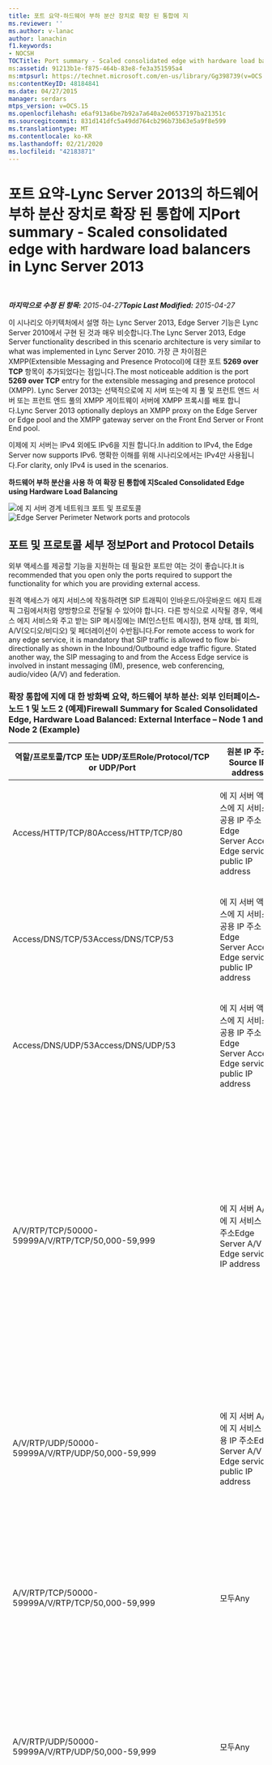 ```yaml
---
title: 포트 요약-하드웨어 부하 분산 장치로 확장 된 통합에 지
ms.reviewer: ''
ms.author: v-lanac
author: lanachin
f1.keywords:
- NOCSH
TOCTitle: Port summary - Scaled consolidated edge with hardware load balancers
ms:assetid: 91213b1e-f875-464b-83e8-fe3a351595a4
ms:mtpsurl: https://technet.microsoft.com/en-us/library/Gg398739(v=OCS.15)
ms:contentKeyID: 48184841
ms.date: 04/27/2015
manager: serdars
mtps_version: v=OCS.15
ms.openlocfilehash: e6af913a6be7b92a7a640a2e06537197ba21351c
ms.sourcegitcommit: 831d141dfc5a49dd764cb296b73b63e5a9f8e599
ms.translationtype: MT
ms.contentlocale: ko-KR
ms.lasthandoff: 02/21/2020
ms.locfileid: "42183871"
---
```

<div data-xmlns="http://www.w3.org/1999/xhtml">

<div class="topic" data-xmlns="http://www.w3.org/1999/xhtml" data-msxsl="urn:schemas-microsoft-com:xslt" data-cs="https://msdn.microsoft.com/">

<div data-asp="https://msdn2.microsoft.com/asp">

# <a name="port-summary---scaled-consolidated-edge-with-hardware-load-balancers-in-lync-server-2013"></a><span data-ttu-id="588de-102">포트 요약-Lync Server 2013의 하드웨어 부하 분산 장치로 확장 된 통합에 지</span><span class="sxs-lookup"><span data-stu-id="588de-102">Port summary - Scaled consolidated edge with hardware load balancers in Lync Server 2013</span></span>

</div>

<div id="mainSection">

<div id="mainBody">

<span> </span>

<span data-ttu-id="588de-103">_**마지막으로 수정 된 항목:** 2015-04-27_</span><span class="sxs-lookup"><span data-stu-id="588de-103">_**Topic Last Modified:** 2015-04-27_</span></span>

<span data-ttu-id="588de-104">이 시나리오 아키텍처에서 설명 하는 Lync Server 2013, Edge Server 기능은 Lync Server 2010에서 구현 된 것과 매우 비슷합니다.</span><span class="sxs-lookup"><span data-stu-id="588de-104">The Lync Server 2013, Edge Server functionality described in this scenario architecture is very similar to what was implemented in Lync Server 2010.</span></span> <span data-ttu-id="588de-105">가장 큰 차이점은 XMPP(Extensible Messaging and Presence Protocol)에 대한 포트 **5269 over TCP** 항목이 추가되었다는 점입니다.</span><span class="sxs-lookup"><span data-stu-id="588de-105">The most noticeable addition is the port **5269 over TCP** entry for the extensible messaging and presence protocol (XMPP).</span></span> <span data-ttu-id="588de-106">Lync Server 2013는 선택적으로에 지 서버 또는에 지 풀 및 프런트 엔드 서버 또는 프런트 엔드 풀의 XMPP 게이트웨이 서버에 XMPP 프록시를 배포 합니다.</span><span class="sxs-lookup"><span data-stu-id="588de-106">Lync Server 2013 optionally deploys an XMPP proxy on the Edge Server or Edge pool and the XMPP gateway server on the Front End Server or Front End pool.</span></span>

<span data-ttu-id="588de-107">이제에 지 서버는 IPv4 외에도 IPv6을 지원 합니다.</span><span class="sxs-lookup"><span data-stu-id="588de-107">In addition to IPv4, the Edge Server now supports IPv6.</span></span> <span data-ttu-id="588de-108">명확한 이해를 위해 시나리오에서는 IPv4만 사용됩니다.</span><span class="sxs-lookup"><span data-stu-id="588de-108">For clarity, only IPv4 is used in the scenarios.</span></span>

<span data-ttu-id="588de-109">**하드웨어 부하 분산을 사용 하 여 확장 된 통합에 지**</span><span class="sxs-lookup"><span data-stu-id="588de-109">**Scaled Consolidated Edge using Hardware Load Balancing**</span></span>

<span data-ttu-id="588de-110">![에 지 서버 경계 네트워크 포트 및 프로토콜](images/Gg398739.063f7dd1-16db-4cc7-8708-bca9bc41184d(OCS.15).jpg "에 지 서버 경계 네트워크 포트 및 프로토콜")</span><span class="sxs-lookup"><span data-stu-id="588de-110">![Edge Server Perimeter Network ports and protocols](images/Gg398739.063f7dd1-16db-4cc7-8708-bca9bc41184d(OCS.15).jpg "Edge Server Perimeter Network ports and protocols")</span></span>

<div>

## <a name="port-and-protocol-details"></a><span data-ttu-id="588de-111">포트 및 프로토콜 세부 정보</span><span class="sxs-lookup"><span data-stu-id="588de-111">Port and Protocol Details</span></span>

<span data-ttu-id="588de-112">외부 액세스를 제공할 기능을 지원하는 데 필요한 포트만 여는 것이 좋습니다.</span><span class="sxs-lookup"><span data-stu-id="588de-112">It is recommended that you open only the ports required to support the functionality for which you are providing external access.</span></span>

<span data-ttu-id="588de-p103">원격 액세스가 에지 서비스에 작동하려면 SIP 트래픽이 인바운드/아웃바운드 에지 트래픽 그림에서처럼 양방향으로 전달될 수 있어야 합니다. 다른 방식으로 시작될 경우, 액세스 에지 서비스와 주고 받는 SIP 메시징에는 IM(인스턴트 메시징), 현재 상태, 웹 회의, A/V(오디오/비디오) 및 페더레이션이 수반됩니다.</span><span class="sxs-lookup"><span data-stu-id="588de-p103">For remote access to work for any edge service, it is mandatory that SIP traffic is allowed to flow bi-directionally as shown in the Inbound/Outbound edge traffic figure. Stated another way, the SIP messaging to and from the Access Edge service is involved in instant messaging (IM), presence, web conferencing, audio/video (A/V) and federation.</span></span>

### <a name="firewall-summary-for-scaled-consolidated-edge-hardware-load-balanced-external-interface--node-1-and-node-2-example"></a><span data-ttu-id="588de-115">확장 통합에 지에 대 한 방화벽 요약, 하드웨어 부하 분산: 외부 인터페이스-노드 1 및 노드 2 (예제)</span><span class="sxs-lookup"><span data-stu-id="588de-115">Firewall Summary for Scaled Consolidated Edge, Hardware Load Balanced: External Interface – Node 1 and Node 2 (Example)</span></span>

<table>
<colgroup>
<col style="width: 25%" />
<col style="width: 25%" />
<col style="width: 25%" />
<col style="width: 25%" />
</colgroup>
<thead>
<tr class="header">
<th><span data-ttu-id="588de-116">역할/프로토콜/TCP 또는 UDP/포트</span><span class="sxs-lookup"><span data-stu-id="588de-116">Role/Protocol/TCP or UDP/Port</span></span></th>
<th><span data-ttu-id="588de-117">원본 IP 주소</span><span class="sxs-lookup"><span data-stu-id="588de-117">Source IP address</span></span></th>
<th><span data-ttu-id="588de-118">대상 IP 주소</span><span class="sxs-lookup"><span data-stu-id="588de-118">Destination IP address</span></span></th>
<th><span data-ttu-id="588de-119">Notes</span><span class="sxs-lookup"><span data-stu-id="588de-119">Notes</span></span></th>
</tr>
</thead>
<tbody>
<tr class="odd">
<td><p><span data-ttu-id="588de-120">Access/HTTP/TCP/80</span><span class="sxs-lookup"><span data-stu-id="588de-120">Access/HTTP/TCP/80</span></span></p></td>
<td><p><span data-ttu-id="588de-121">에 지 서버 액세스에 지 서비스 공용 IP 주소</span><span class="sxs-lookup"><span data-stu-id="588de-121">Edge Server Access Edge service public IP address</span></span></p></td>
<td><p><span data-ttu-id="588de-122">모두</span><span class="sxs-lookup"><span data-stu-id="588de-122">Any</span></span></p></td>
<td><p><span data-ttu-id="588de-123">인증서 해지/CRL 검사 및 검색</span><span class="sxs-lookup"><span data-stu-id="588de-123">Certificate revocation/CRL check and retrieval</span></span></p></td>
</tr>
<tr class="even">
<td><p><span data-ttu-id="588de-124">Access/DNS/TCP/53</span><span class="sxs-lookup"><span data-stu-id="588de-124">Access/DNS/TCP/53</span></span></p></td>
<td><p><span data-ttu-id="588de-125">에 지 서버 액세스에 지 서비스 공용 IP 주소</span><span class="sxs-lookup"><span data-stu-id="588de-125">Edge Server Access Edge service public IP address</span></span></p></td>
<td><p><span data-ttu-id="588de-126">모두</span><span class="sxs-lookup"><span data-stu-id="588de-126">Any</span></span></p></td>
<td><p><span data-ttu-id="588de-127">TCP를 통한 DNS 쿼리</span><span class="sxs-lookup"><span data-stu-id="588de-127">DNS query over TCP</span></span></p></td>
</tr>
<tr class="odd">
<td><p><span data-ttu-id="588de-128">Access/DNS/UDP/53</span><span class="sxs-lookup"><span data-stu-id="588de-128">Access/DNS/UDP/53</span></span></p></td>
<td><p><span data-ttu-id="588de-129">에 지 서버 액세스에 지 서비스 공용 IP 주소</span><span class="sxs-lookup"><span data-stu-id="588de-129">Edge Server Access Edge service public IP address</span></span></p></td>
<td><p><span data-ttu-id="588de-130">모두</span><span class="sxs-lookup"><span data-stu-id="588de-130">Any</span></span></p></td>
<td><p><span data-ttu-id="588de-131">UDP를 통한 DNS 쿼리</span><span class="sxs-lookup"><span data-stu-id="588de-131">DNS query over UDP</span></span></p></td>
</tr>
<tr class="even">
<td><p><span data-ttu-id="588de-132">A/V/RTP/TCP/50000-59999</span><span class="sxs-lookup"><span data-stu-id="588de-132">A/V/RTP/TCP/50,000-59,999</span></span></p></td>
<td><p><span data-ttu-id="588de-133">에 지 서버 A/V에 지 서비스 IP 주소</span><span class="sxs-lookup"><span data-stu-id="588de-133">Edge Server A/V Edge service IP address</span></span></p></td>
<td><p><span data-ttu-id="588de-134">모두</span><span class="sxs-lookup"><span data-stu-id="588de-134">Any</span></span></p></td>
<td><p><span data-ttu-id="588de-135">Office Communications Server 2007, Office Communications Server 2007 R2, Lync Server 2010 및 Lync Server 2013를 실행 하는 파트너와의 페더레이션에 필요 합니다.</span><span class="sxs-lookup"><span data-stu-id="588de-135">Required for federating with partners running Office Communications Server 2007, Office Communications Server 2007 R2, Lync Server 2010 and Lync Server 2013.</span></span></p></td>
</tr>
<tr class="odd">
<td><p><span data-ttu-id="588de-136">A/V/RTP/UDP/50000-59999</span><span class="sxs-lookup"><span data-stu-id="588de-136">A/V/RTP/UDP/50,000-59,999</span></span></p></td>
<td><p><span data-ttu-id="588de-137">에 지 서버 A/V에 지 서비스 공용 IP 주소</span><span class="sxs-lookup"><span data-stu-id="588de-137">Edge Server A/V Edge service public IP address</span></span></p></td>
<td><p><span data-ttu-id="588de-138">모두</span><span class="sxs-lookup"><span data-stu-id="588de-138">Any</span></span></p></td>
<td><p><span data-ttu-id="588de-139">Office Communications Server 2007를 실행 하는 파트너와의 페더레이션에만 필요 합니다.</span><span class="sxs-lookup"><span data-stu-id="588de-139">Required only for federation with partners running Office Communications Server 2007.</span></span></p></td>
</tr>
<tr class="even">
<td><p><span data-ttu-id="588de-140">A/V/RTP/TCP/50000-59999</span><span class="sxs-lookup"><span data-stu-id="588de-140">A/V/RTP/TCP/50,000-59,999</span></span></p></td>
<td><p><span data-ttu-id="588de-141">모두</span><span class="sxs-lookup"><span data-stu-id="588de-141">Any</span></span></p></td>
<td><p><span data-ttu-id="588de-142">에 지 서버 A/V에 지 서비스 공용 IP 주소</span><span class="sxs-lookup"><span data-stu-id="588de-142">Edge Server A/V Edge service public IP address</span></span></p></td>
<td><p><span data-ttu-id="588de-143">Office Communications Server 2007를 실행 하는 파트너와의 페더레이션에만 필요</span><span class="sxs-lookup"><span data-stu-id="588de-143">Required only for federation with partners running Office Communications Server 2007</span></span></p></td>
</tr>
<tr class="odd">
<td><p><span data-ttu-id="588de-144">A/V/RTP/UDP/50000-59999</span><span class="sxs-lookup"><span data-stu-id="588de-144">A/V/RTP/UDP/50,000-59,999</span></span></p></td>
<td><p><span data-ttu-id="588de-145">모두</span><span class="sxs-lookup"><span data-stu-id="588de-145">Any</span></span></p></td>
<td><p><span data-ttu-id="588de-146">에 지 서버 A/V에 지 서비스 공용 IP 주소</span><span class="sxs-lookup"><span data-stu-id="588de-146">Edge Server A/V Edge service public IP address</span></span></p></td>
<td><p><span data-ttu-id="588de-147">Office Communications Server 2007를 실행 하는 파트너와의 페더레이션에만 필요</span><span class="sxs-lookup"><span data-stu-id="588de-147">Required only for federation with partners running Office Communications Server 2007</span></span></p></td>
</tr>
<tr class="even">
<td><p><span data-ttu-id="588de-148">A/V/STUN, MSTURN/UDP/3478</span><span class="sxs-lookup"><span data-stu-id="588de-148">A/V/STUN,MSTURN/UDP/3478</span></span></p></td>
<td><p><span data-ttu-id="588de-149">에 지 서버 A/V에 지 서비스 공용 IP 주소</span><span class="sxs-lookup"><span data-stu-id="588de-149">Edge Server A/V Edge service public IP address</span></span></p></td>
<td><p><span data-ttu-id="588de-150">모두</span><span class="sxs-lookup"><span data-stu-id="588de-150">Any</span></span></p></td>
<td><p><span data-ttu-id="588de-151">3478 아웃 바운드는 Lync Server가 통신 중인에 지 서버 및에 지 서버-에 지 서버에서의 미디어 트래픽에 대 한 버전을 확인 하는 데 사용 됩니다.</span><span class="sxs-lookup"><span data-stu-id="588de-151">3478 outbound is used to determine the version of Edge Server that Lync Server is communicating with and also for media traffic from Edge Server-to-Edge Server.</span></span> <span data-ttu-id="588de-152">Lync Server 2010, Windows Live Messenger 및 Office Communications Server 2007 R2와의 페더레이션, 그리고 여러 개의에 지 풀이 회사 내에 배포 된 경우에 필요 합니다.</span><span class="sxs-lookup"><span data-stu-id="588de-152">Required for federation with Lync Server 2010, Windows Live Messenger, and Office Communications Server 2007 R2, and also if multiple Edge pools are deployed within a company.</span></span></p></td>
</tr>
<tr class="odd">
<td><p><span data-ttu-id="588de-153">A/V/STUN, MSTURN/UDP/3478</span><span class="sxs-lookup"><span data-stu-id="588de-153">A/V/STUN,MSTURN/UDP/3478</span></span></p></td>
<td><p><span data-ttu-id="588de-154">모두</span><span class="sxs-lookup"><span data-stu-id="588de-154">Any</span></span></p></td>
<td><p><span data-ttu-id="588de-155">에 지 서버 A/V에 지 서비스 공용 IP 주소</span><span class="sxs-lookup"><span data-stu-id="588de-155">Edge Server A/V Edge service public IP address</span></span></p></td>
<td><p><span data-ttu-id="588de-156">UDP/3478을 통한 STUN/TURN 후보 협상</span><span class="sxs-lookup"><span data-stu-id="588de-156">STUN/TURN negotiation of candidates over UDP/3478</span></span></p></td>
</tr>
<tr class="even">
<td><p><span data-ttu-id="588de-157">A/V/STUN, MSTURN/TCP/443</span><span class="sxs-lookup"><span data-stu-id="588de-157">A/V/STUN,MSTURN/TCP/443</span></span></p></td>
<td><p><span data-ttu-id="588de-158">모두</span><span class="sxs-lookup"><span data-stu-id="588de-158">Any</span></span></p></td>
<td><p><span data-ttu-id="588de-159">에 지 서버 A/V에 지 서비스 공용 IP 주소</span><span class="sxs-lookup"><span data-stu-id="588de-159">Edge Server A/V Edge service public IP address</span></span></p></td>
<td><p><span data-ttu-id="588de-160">TCP/443을 통한 STUN/TURN 후보 협상</span><span class="sxs-lookup"><span data-stu-id="588de-160">STUN/TURN negotiation of candidates over TCP/443</span></span></p></td>
</tr>
<tr class="odd">
<td><p><span data-ttu-id="588de-161">A/V/STUN, MSTURN/TCP/443</span><span class="sxs-lookup"><span data-stu-id="588de-161">A/V/STUN,MSTURN/TCP/443</span></span></p></td>
<td><p><span data-ttu-id="588de-162">에 지 서버 A/V에 지 서비스 공용 IP 주소</span><span class="sxs-lookup"><span data-stu-id="588de-162">Edge Server A/V Edge service public IP address</span></span></p></td>
<td><p><span data-ttu-id="588de-163">모두</span><span class="sxs-lookup"><span data-stu-id="588de-163">Any</span></span></p></td>
<td><p><span data-ttu-id="588de-164">TCP/443을 통한 STUN/TURN 후보 협상</span><span class="sxs-lookup"><span data-stu-id="588de-164">STUN/TURN negotiation of candidates over TCP/443</span></span></p></td>
</tr>
</tbody>
</table>


### <a name="firewall-summary-for-scaled-consolidated-edge-hardware-load-balanced-internal-interface-node-1-and-node-2"></a><span data-ttu-id="588de-165">확장 통합에 지에 대 한 방화벽 요약, 하드웨어 부하 분산: 내부 인터페이스 노드 1 및 노드 2</span><span class="sxs-lookup"><span data-stu-id="588de-165">Firewall Summary for Scaled Consolidated Edge, Hardware Load Balanced: Internal Interface Node 1 and Node 2</span></span>

<table>
<colgroup>
<col style="width: 25%" />
<col style="width: 25%" />
<col style="width: 25%" />
<col style="width: 25%" />
</colgroup>
<thead>
<tr class="header">
<th><span data-ttu-id="588de-166">역할/프로토콜/TCP 또는 UDP/포트</span><span class="sxs-lookup"><span data-stu-id="588de-166">Role/Protocol/TCP or UDP/Port</span></span></th>
<th><span data-ttu-id="588de-167">원본 IP 주소</span><span class="sxs-lookup"><span data-stu-id="588de-167">Source IP address</span></span></th>
<th><span data-ttu-id="588de-168">대상 IP 주소</span><span class="sxs-lookup"><span data-stu-id="588de-168">Destination IP address</span></span></th>
<th><span data-ttu-id="588de-169">Notes</span><span class="sxs-lookup"><span data-stu-id="588de-169">Notes</span></span></th>
</tr>
</thead>
<tbody>
<tr class="odd">
<td><p><span data-ttu-id="588de-170">XMPP/MTLS/TCP/23456</span><span class="sxs-lookup"><span data-stu-id="588de-170">XMPP/MTLS/TCP/23456</span></span></p></td>
<td><p><span data-ttu-id="588de-171">Any (프런트 엔드 서버 주소 또는 XMPP 게이트웨이 서비스를 실행 하는 프런트 엔드 풀 가상 IP 주소로 정의할 수 있음)</span><span class="sxs-lookup"><span data-stu-id="588de-171">Any (can be defined as Front End Server address, or Front End pool virtual IP address running the XMPP Gateway service)</span></span></p></td>
<td><p><span data-ttu-id="588de-172">에 지 서버 내부 인터페이스</span><span class="sxs-lookup"><span data-stu-id="588de-172">Edge Server internal interface</span></span></p></td>
<td><p><span data-ttu-id="588de-173">프런트 엔드 서버 또는 프런트 엔드 풀에서 실행 되는 XMPP 게이트웨이 서비스의 아웃 바운드 XMPP 트래픽</span><span class="sxs-lookup"><span data-stu-id="588de-173">Outbound XMPP traffic from XMPP Gateway service running on Front End Server or Front End pool</span></span></p></td>
</tr>
<tr class="even">
<td><p><span data-ttu-id="588de-174">HTTPS/TCP/4443</span><span class="sxs-lookup"><span data-stu-id="588de-174">HTTPS/TCP/4443</span></span></p></td>
<td><p><span data-ttu-id="588de-175">Any (중앙 관리 저장소를 포함 하는 프런트 엔드 서버 서버 IP 또는 풀로 정의 가능)</span><span class="sxs-lookup"><span data-stu-id="588de-175">Any (can be defined as the Front End Server server IP or pool that holds the Central Management store)</span></span></p></td>
<td><p><span data-ttu-id="588de-176">에지 서버 내부 인터페이스</span><span class="sxs-lookup"><span data-stu-id="588de-176">Edge Server Internal interface</span></span></p></td>
<td><p><span data-ttu-id="588de-177">중앙 관리 저장소에서 에지 서버로 변경 내용 복제</span><span class="sxs-lookup"><span data-stu-id="588de-177">Replication of changes from the Central Management store to the Edge Server</span></span></p></td>
</tr>
<tr class="odd">
<td><p><span data-ttu-id="588de-178">PSOM/MTLS/TCP/8057</span><span class="sxs-lookup"><span data-stu-id="588de-178">PSOM/MTLS/TCP/8057</span></span></p></td>
<td><p><span data-ttu-id="588de-179">모두 (디렉터 IP, 프런트 엔드 서버 IP 또는 풀 가상 IP로 정의할 수 있음)</span><span class="sxs-lookup"><span data-stu-id="588de-179">Any (can be defined as Director IP, Front End Server IP or Pool virtual IP)</span></span></p></td>
<td><p><span data-ttu-id="588de-180">에지 서버 내부 인터페이스</span><span class="sxs-lookup"><span data-stu-id="588de-180">Edge Server Internal interface</span></span></p></td>
<td><p><span data-ttu-id="588de-181">내부 배포에서 내부 에지 서버 인터페이스로의 웹 회의 트래픽</span><span class="sxs-lookup"><span data-stu-id="588de-181">Web conferencing traffic from Internal deployment to Internal Edge Server interface</span></span></p></td>
</tr>
<tr class="even">
<td><p><span data-ttu-id="588de-182">STUN/MSTURN/UDP/3478</span><span class="sxs-lookup"><span data-stu-id="588de-182">STUN/MSTURN/UDP/3478</span></span></p></td>
<td><p><span data-ttu-id="588de-183">모두 (디렉터 IP, 프런트 엔드 서버 IP 또는 풀 가상 IP로 정의할 수 있음)</span><span class="sxs-lookup"><span data-stu-id="588de-183">Any (can be defined as Director IP, Front End Server IP or Pool virtual IP)</span></span></p></td>
<td><p><span data-ttu-id="588de-184">에지 서버 내부 인터페이스</span><span class="sxs-lookup"><span data-stu-id="588de-184">Edge Server Internal interface</span></span></p></td>
<td><p><span data-ttu-id="588de-185">내부 및 외부 사용자 간의 A/V 미디어 전송에 대 한 기본 설정 경로, Sba (survivable Branch 어플라이언스 또는 Sba (survivable Branch Server</span><span class="sxs-lookup"><span data-stu-id="588de-185">Preferred path for A/V media transfer between internal and external users, Survivable Branch Appliance or Survivable Branch Server</span></span></p></td>
</tr>
<tr class="odd">
<td><p><span data-ttu-id="588de-186">STUN/MSTURN/TCP/443</span><span class="sxs-lookup"><span data-stu-id="588de-186">STUN/MSTURN/TCP/443</span></span></p></td>
<td><p><span data-ttu-id="588de-187">모두 (디렉터 IP, 프런트 엔드 서버 IP 또는 풀 가상 IP로 정의할 수 있음)</span><span class="sxs-lookup"><span data-stu-id="588de-187">Any (can be defined as Director IP, Front End Server IP or Pool virtual IP)</span></span></p></td>
<td><p><span data-ttu-id="588de-188">에지 서버 내부 인터페이스</span><span class="sxs-lookup"><span data-stu-id="588de-188">Edge Server Internal interface</span></span></p></td>
<td><p><span data-ttu-id="588de-189">내부 및 외부 사용자 간 A/V 미디어 전송에 대 한 대체 경로, Sba (survivable Branch 어플라이언스 또는 Sba (survivable Branch Server UDP 통신을 설정할 수 없는 경우 파일 전송 및 데스크톱 공유에 TCP가 사용 됩니다.</span><span class="sxs-lookup"><span data-stu-id="588de-189">Fallback path for A/V media transfer between internal and external users, Survivable Branch Appliance or Survivable Branch Server if UDP communication cannot be established, TCP is used for file transfer and desktop sharing</span></span></p></td>
</tr>
<tr class="even">
<td><p><span data-ttu-id="588de-190">MTLS/TCP/50001</span><span class="sxs-lookup"><span data-stu-id="588de-190">MTLS/TCP/50001</span></span></p></td>
<td><p><span data-ttu-id="588de-191">모두</span><span class="sxs-lookup"><span data-stu-id="588de-191">Any</span></span></p></td>
<td><p><span data-ttu-id="588de-192">에 지 서버 내부 인터페이스</span><span class="sxs-lookup"><span data-stu-id="588de-192">Edge Server internal interface</span></span></p></td>
<td><p><span data-ttu-id="588de-193">Lync Server 관리 셸 및 중앙화 된 로깅 서비스 cmdlet, ClsController 명령 줄 (ClsController .exe) 또는 에이전트 (Clscontroller) 명령 및 로그 수집을 사용 하는 중앙화 된 로깅 서비스 컨트롤러</span><span class="sxs-lookup"><span data-stu-id="588de-193">Centralized Logging Service controller using Lync Server Management Shell and Centralized Logging Service cmdlets, ClsController command line (ClsController.exe) or agent (ClsAgent.exe) commands and log collection</span></span></p></td>
</tr>
<tr class="odd">
<td><p><span data-ttu-id="588de-194">MTLS/TCP/50002</span><span class="sxs-lookup"><span data-stu-id="588de-194">MTLS/TCP/50002</span></span></p></td>
<td><p><span data-ttu-id="588de-195">모두</span><span class="sxs-lookup"><span data-stu-id="588de-195">Any</span></span></p></td>
<td><p><span data-ttu-id="588de-196">에 지 서버 내부 인터페이스</span><span class="sxs-lookup"><span data-stu-id="588de-196">Edge Server internal interface</span></span></p></td>
<td><p><span data-ttu-id="588de-197">Lync Server 관리 셸 및 중앙화 된 로깅 서비스 cmdlet, ClsController 명령 줄 (ClsController .exe) 또는 에이전트 (Clscontroller) 명령 및 로그 수집을 사용 하는 중앙화 된 로깅 서비스 컨트롤러</span><span class="sxs-lookup"><span data-stu-id="588de-197">Centralized Logging Service controller using Lync Server Management Shell and Centralized Logging Service cmdlets, ClsController command line (ClsController.exe) or agent (ClsAgent.exe) commands and log collection</span></span></p></td>
</tr>
<tr class="even">
<td><p><span data-ttu-id="588de-198">MTLS/TCP/50003</span><span class="sxs-lookup"><span data-stu-id="588de-198">MTLS/TCP/50003</span></span></p></td>
<td><p><span data-ttu-id="588de-199">모두</span><span class="sxs-lookup"><span data-stu-id="588de-199">Any</span></span></p></td>
<td><p><span data-ttu-id="588de-200">에 지 서버 내부 인터페이스</span><span class="sxs-lookup"><span data-stu-id="588de-200">Edge Server internal interface</span></span></p></td>
<td><p><span data-ttu-id="588de-201">Lync Server 관리 셸 및 중앙화 된 로깅 서비스 cmdlet, ClsController 명령 줄 (ClsController .exe) 또는 에이전트 (Clscontroller) 명령 및 로그 수집을 사용 하는 중앙화 된 로깅 서비스 컨트롤러</span><span class="sxs-lookup"><span data-stu-id="588de-201">Centralized Logging Service controller using Lync Server Management Shell and Centralized Logging Service cmdlets, ClsController command line (ClsController.exe) or agent (ClsAgent.exe) commands and log collection</span></span></p></td>
</tr>
</tbody>
</table>


<span data-ttu-id="588de-202">하드웨어 부하 분산 장치는 Lync Server에 대 한 가용성 및 부하 분산을 제공 하기 위해 배포할 때 특정 요구 사항을 충족 합니다.</span><span class="sxs-lookup"><span data-stu-id="588de-202">Hardware load balancers have specific requirements when deployed to provide availability and load balancing for Lync Server.</span></span> <span data-ttu-id="588de-203">요구 사항은 다음 그림 및 표에 정의 되어 있습니다.</span><span class="sxs-lookup"><span data-stu-id="588de-203">The requirements are defined in the following figure and tables.</span></span> <span data-ttu-id="588de-204">타사 공급 업체는 여기에 정의 된 요구 사항에 서로 다른 용어를 사용할 수 있습니다.</span><span class="sxs-lookup"><span data-stu-id="588de-204">Third party vendors may use different terminology for the requirements defined here.</span></span> <span data-ttu-id="588de-205">Lync Server의 요구 사항을 하드웨어 부하 분산 장치 공급 업체에서 제공 하는 기능 및 구성 옵션에 매핑해야 합니다.</span><span class="sxs-lookup"><span data-stu-id="588de-205">It will be necessary to map the requirements of Lync Server to the features and configuration options provided by your hardware load balancer vendor.</span></span>

<span data-ttu-id="588de-206">하드웨어 부하 분산 장치를 구성 하는 경우 다음 요구 사항을 고려 하십시오.</span><span class="sxs-lookup"><span data-stu-id="588de-206">When configuring hardware load balancers, consider the following requirements:</span></span>

  - <span data-ttu-id="588de-207">액세스에 지 서비스 및 웹 회의에 지 서비스에 대 한 HLB (하드웨어 부하 분산 장치)에서 원본 네트워크 주소 변환 (SNAT)을 구성할 수 있습니다.</span><span class="sxs-lookup"><span data-stu-id="588de-207">Source Network Address Translation (SNAT) can be configured on the hardware load balancer (HLB) for Access Edge service and Web Conferencing Edge service</span></span>

  - <span data-ttu-id="588de-208">SNAT가 A/V에 지 서비스에서 구성 될 수 없음-A/V에 지 서비스는 HLB VIP (가상 IP)가 아니라 실제 서버 주소를 사용 하 여 응답 해야 하며, STUN (relay NAT를 통한 UDP (TURN)/페더레이션 사용 (FTURN)이 정상적으로 작동 하려면이를 수행 합니다.</span><span class="sxs-lookup"><span data-stu-id="588de-208">SNAT cannot be configured on the A/V Edge service– the A/V Edge service must respond with the real server address, not the HLB virtual IP (VIP), for simple traversal of UDP over NAT (STUN)/traversal using relay NAT (TURN)/federation TURN (FTURN) to work properly</span></span>
    
      - <span data-ttu-id="588de-209">클라이언트가 HLB에 요청을 보내면 응답은 HLB VIP에서 반환 되어야 합니다.</span><span class="sxs-lookup"><span data-stu-id="588de-209">If the client sends a request to the HLB, the response must come back from the HLB VIP</span></span>
    
      - <span data-ttu-id="588de-210">클라이언트가 Edge에 요청을 보내면 응답은에 지 IP에서 반환 되어야 합니다.</span><span class="sxs-lookup"><span data-stu-id="588de-210">If the client sends a request to the Edge, the response must come back from the Edge IP</span></span>

  - <span data-ttu-id="588de-211">공용 IP 주소는 각 서버 인터페이스 및 HLB의 Vip에서 사용 되며, 공용 ip 주소 요구 사항은 N + 1 이며 각 실제 서버 인터페이스에 대 한 공용 IP 주소와 각 HLB VIP에 대해 하나씩 있습니다.</span><span class="sxs-lookup"><span data-stu-id="588de-211">Public IP addresses are used on each server interface and on the VIPs of the HLB, and your public IP address requirements are N+1, where there is a public IP address for each real server interface and one for each HLB VIP.</span></span> <span data-ttu-id="588de-212">풀에에 두 개의에 지 서버가 있는 경우에는 HLB Vip에 대해 3이 사용 되 고 각에 지 서버 인터페이스 (서버에 대 한 총 6 개)에 대해 9 개의 공용 IP 주소가 생성 됩니다.</span><span class="sxs-lookup"><span data-stu-id="588de-212">Where you have 2 Edge servers in the pool, this results in 9 public IP addresses, where 3 are used for the HLB VIPs, and one for each Edge server interface (a total of six for the servers)</span></span>

  - <span data-ttu-id="588de-213">액세스에 지 서비스 및 웹 회의에 지 서비스의 경우와 HLB에서 NAT를 사용 하는 경우 클라이언트는 VIP에 연결 하 고, VIP는 클라이언트의 원본 IP 주소를 자체 IP 주소로 변경 합니다.</span><span class="sxs-lookup"><span data-stu-id="588de-213">For the Access Edge service and Web Conferencing Edge service, (and using NAT on the HLB) the client contacts the VIP, the VIP changes the source IP address from the client to its own IP address.</span></span> <span data-ttu-id="588de-214">서버 인터페이스는 보낸 사람 주소를 VIP로, VIP는 서버 인터페이스 IP 주소에서 원본 주소를 변경 하 고 해당 패킷을 클라이언트에 게 전송 합니다.</span><span class="sxs-lookup"><span data-stu-id="588de-214">The server interface addresses the return address to the VIP, the VIP changes the source address from the server interface IP address and sends the packet to the client</span></span>

  - <span data-ttu-id="588de-215">A/V에 지 서비스의 경우 VIP가 원본 IP 주소를 변경 하지 않아야 하며, 실제 서버 주소가 클라이언트에 직접 반환 되며, AV 트래픽에 대해 HLB에 NAT를 구성할 수 없습니다.</span><span class="sxs-lookup"><span data-stu-id="588de-215">For the A/V Edge service, the VIP must NOT change the source IP address, and the real server address is returned to the client directly – you cannot configure NAT on the HLB for AV traffic</span></span>
    
      - <span data-ttu-id="588de-216">클라이언트가 HLB VIP로 요청을 보내면 응답은 HLB VIP에서 반환 되어야 합니다.</span><span class="sxs-lookup"><span data-stu-id="588de-216">If the client sends a request to the HLB VIP, the response must come back from the HLB VIP</span></span>
    
      - <span data-ttu-id="588de-217">클라이언트에서에 지 IP로 요청을 전송 하는 경우에는에 지 IP에서 응답을 다시 받아야 합니다.</span><span class="sxs-lookup"><span data-stu-id="588de-217">If the client sends a request to the Edge IP, the response must come back from the Edge IP</span></span>

  - <span data-ttu-id="588de-218">AV의 경우 외부 방화벽은 모든 패킷에 대해 실제 서버 공용 IP 주소를 유지 합니다.</span><span class="sxs-lookup"><span data-stu-id="588de-218">For AV, the external firewall will retain the real server public IP address for all packets</span></span>

  - <span data-ttu-id="588de-219">일단 설정 되 면 클라이언트에서 A/V에 지 서비스 통신은 HLB가 아니라 실제 서버에 연결 됩니다.</span><span class="sxs-lookup"><span data-stu-id="588de-219">Once established, client to A/V Edge service communication is to the real server, not the HLB</span></span>

  - <span data-ttu-id="588de-220">내부에 지/내부 서버 및 클라이언트를 라우팅해야 하며, 서버 또는 클라이언트를 호스트 하는 모든 내부 네트워크에 대해 영구 경로가 설정 되어 있어야 합니다.</span><span class="sxs-lookup"><span data-stu-id="588de-220">Internal edge to internal servers and clients must be routed, and persistent routes are set for all internal networks that host servers or clients</span></span>

  - <span data-ttu-id="588de-221">HLB 액세스에 지 서비스 VIP가 각에 지 서버 인터페이스에 대 한 기본 게이트웨이 역할을 합니다.</span><span class="sxs-lookup"><span data-stu-id="588de-221">The HLB Access Edge service VIP will act as the default gateway for each Edge server interface</span></span>

<div>


> [!NOTE]
> <span data-ttu-id="588de-222">NAT 계획 및 기능에 대 한 자세한 내용은 <A href="lync-server-2013-hardware-load-balancer-requirements.md">Lync Server 2013의 하드웨어 부하 분산 장치 요구 사항을</A>참조 하세요.</span><span class="sxs-lookup"><span data-stu-id="588de-222">For further information on NAT planning and functionality, please refer to <A href="lync-server-2013-hardware-load-balancer-requirements.md">Hardware load balancer requirements for Lync Server 2013</A>.</span></span>



</div>

<span data-ttu-id="588de-223">![에 지 서버 포트 및 프로토콜 세부 정보](images/Gg398739.1c193b80-98ab-4d59-a854-dbfdb5e209e2(OCS.15).jpg "에 지 서버 포트 및 프로토콜 세부 정보")</span><span class="sxs-lookup"><span data-stu-id="588de-223">![Edge Server ports and protocols details](images/Gg398739.1c193b80-98ab-4d59-a854-dbfdb5e209e2(OCS.15).jpg "Edge Server ports and protocols details")</span></span>

### <a name="external-port-settings-required-for-scaled-consolidated-edge-hardware-load-balanced-external-interface-virtual-ips"></a><span data-ttu-id="588de-224">확장 통합에 지에 필요한 외부 포트 설정, 하드웨어 부하 분산: 외부 인터페이스 가상 Ip</span><span class="sxs-lookup"><span data-stu-id="588de-224">External Port Settings Required for Scaled Consolidated Edge, Hardware Load Balanced: External Interface Virtual IPs</span></span>

<table>
<colgroup>
<col style="width: 25%" />
<col style="width: 25%" />
<col style="width: 25%" />
<col style="width: 25%" />
</colgroup>
<thead>
<tr class="header">
<th><span data-ttu-id="588de-225">역할/프로토콜/TCP 또는 UDP/포트</span><span class="sxs-lookup"><span data-stu-id="588de-225">Role/Protocol/TCP or UDP/Port</span></span></th>
<th><span data-ttu-id="588de-226">원본 IP 주소</span><span class="sxs-lookup"><span data-stu-id="588de-226">Source IP address</span></span></th>
<th><span data-ttu-id="588de-227">대상 IP 주소</span><span class="sxs-lookup"><span data-stu-id="588de-227">Destination IP address</span></span></th>
<th><span data-ttu-id="588de-228">Notes</span><span class="sxs-lookup"><span data-stu-id="588de-228">Notes</span></span></th>
</tr>
</thead>
<tbody>
<tr class="odd">
<td><p><span data-ttu-id="588de-229">XMPP/TCP/5269</span><span class="sxs-lookup"><span data-stu-id="588de-229">XMPP/TCP/5269</span></span></p></td>
<td><p><span data-ttu-id="588de-230">모두</span><span class="sxs-lookup"><span data-stu-id="588de-230">Any</span></span></p></td>
<td><p><span data-ttu-id="588de-231">XMPP 프록시 서비스 (액세스에 지 서비스를 사용 하는 공유 IP 주소)</span><span class="sxs-lookup"><span data-stu-id="588de-231">XMPP Proxy service (shares IP address with Access Edge service)</span></span></p></td>
<td><p><span data-ttu-id="588de-232">정의된 XMPP 페더레이션의 XMPP 연락처로부터 들어오는 트래픽을 XMPP 프록시 서비스에서 허용</span><span class="sxs-lookup"><span data-stu-id="588de-232">XMPP Proxy service accepts traffic from XMPP contacts in defined XMPP federations</span></span></p></td>
</tr>
<tr class="even">
<td><p><span data-ttu-id="588de-233">XMPP/TCP/5269</span><span class="sxs-lookup"><span data-stu-id="588de-233">XMPP/TCP/5269</span></span></p></td>
<td><p><span data-ttu-id="588de-234">XMPP 프록시 서비스 (액세스에 지 서비스를 사용 하는 공유 IP 주소)</span><span class="sxs-lookup"><span data-stu-id="588de-234">XMPP Proxy service (shares IP address with Access Edge service)</span></span></p></td>
<td><p><span data-ttu-id="588de-235">모두</span><span class="sxs-lookup"><span data-stu-id="588de-235">Any</span></span></p></td>
<td><p><span data-ttu-id="588de-236">XMPP 프록시 서비스는 정의 된 XMPP 페더레이션에서 XMPP 연락처로 트래픽을 보냅니다.</span><span class="sxs-lookup"><span data-stu-id="588de-236">XMPP Proxy service sends traffic to XMPP contacts in defined XMPP federations</span></span></p></td>
</tr>
<tr class="odd">
<td><p><span data-ttu-id="588de-237">TLS (액세스/SIP)/TCP/443</span><span class="sxs-lookup"><span data-stu-id="588de-237">Access/SIP(TLS)/TCP/443</span></span></p></td>
<td><p><span data-ttu-id="588de-238">모두</span><span class="sxs-lookup"><span data-stu-id="588de-238">Any</span></span></p></td>
<td><p><span data-ttu-id="588de-239">액세스에 지 서비스 공용 VIP 주소</span><span class="sxs-lookup"><span data-stu-id="588de-239">Access Edge service public VIP address</span></span></p></td>
<td><p><span data-ttu-id="588de-240">외부 사용자 액세스를 위한 클라이언트-서버 SIP 트래픽</span><span class="sxs-lookup"><span data-stu-id="588de-240">Client-to-server SIP traffic for external user access</span></span></p></td>
</tr>
<tr class="even">
<td><p><span data-ttu-id="588de-241">MTLS (액세스/SIP)/TCP/5061</span><span class="sxs-lookup"><span data-stu-id="588de-241">Access/SIP(MTLS)/TCP/5061</span></span></p></td>
<td><p><span data-ttu-id="588de-242">모두</span><span class="sxs-lookup"><span data-stu-id="588de-242">Any</span></span></p></td>
<td><p><span data-ttu-id="588de-243">액세스에 지 서비스 공용 VIP 주소</span><span class="sxs-lookup"><span data-stu-id="588de-243">Access Edge service public VIP address</span></span></p></td>
<td><p><span data-ttu-id="588de-244">Sip를 사용한 SIP 신호, 페더레이션 및 공용 IM 연결</span><span class="sxs-lookup"><span data-stu-id="588de-244">SIP signaling, federated and public IM connectivity using SIP</span></span></p></td>
</tr>
<tr class="odd">
<td><p><span data-ttu-id="588de-245">MTLS (액세스/SIP)/TCP/5061</span><span class="sxs-lookup"><span data-stu-id="588de-245">Access/SIP(MTLS)/TCP/5061</span></span></p></td>
<td><p><span data-ttu-id="588de-246">액세스에 지 서비스 공용 VIP 주소</span><span class="sxs-lookup"><span data-stu-id="588de-246">Access Edge service public VIP address</span></span></p></td>
<td><p><span data-ttu-id="588de-247">페더레이션 파트너</span><span class="sxs-lookup"><span data-stu-id="588de-247">Federated partner</span></span></p></td>
<td><p><span data-ttu-id="588de-248">Sip를 사용한 SIP 신호, 페더레이션 및 공용 IM 연결</span><span class="sxs-lookup"><span data-stu-id="588de-248">SIP signaling, federated and public IM connectivity using SIP</span></span></p></td>
</tr>
<tr class="even">
<td><p><span data-ttu-id="588de-249">Web 회의/PSOM (TLS)/TCP/443</span><span class="sxs-lookup"><span data-stu-id="588de-249">Web Conferencing/PSOM(TLS)/TCP/443</span></span></p></td>
<td><p><span data-ttu-id="588de-250">모두</span><span class="sxs-lookup"><span data-stu-id="588de-250">Any</span></span></p></td>
<td><p><span data-ttu-id="588de-251">에 지 서버 웹 회의에 지 서비스 공용 VIP 주소</span><span class="sxs-lookup"><span data-stu-id="588de-251">Edge Server Web Conferencing Edge service public VIP address</span></span></p></td>
<td><p><span data-ttu-id="588de-252">웹 회의 미디어</span><span class="sxs-lookup"><span data-stu-id="588de-252">Web Conferencing media</span></span></p></td>
</tr>
<tr class="odd">
<td><p><span data-ttu-id="588de-253">A/V/STUN, MSTURN/UDP/3478</span><span class="sxs-lookup"><span data-stu-id="588de-253">A/V/STUN,MSTURN/UDP/3478</span></span></p></td>
<td><p><span data-ttu-id="588de-254">모두</span><span class="sxs-lookup"><span data-stu-id="588de-254">Any</span></span></p></td>
<td><p><span data-ttu-id="588de-255">에 지 서버 A/V에 지 서비스 공용 VIP 주소</span><span class="sxs-lookup"><span data-stu-id="588de-255">Edge Server A/V Edge service public VIP address</span></span></p></td>
<td><p><span data-ttu-id="588de-256">UDP/3478을 통한 STUN/TURN 후보 협상</span><span class="sxs-lookup"><span data-stu-id="588de-256">STUN/TURN negotiation of candidates over UDP/3478</span></span></p></td>
</tr>
<tr class="even">
<td><p><span data-ttu-id="588de-257">A/V/STUN, MSTURN/TCP/443</span><span class="sxs-lookup"><span data-stu-id="588de-257">A/V/STUN,MSTURN/TCP/443</span></span></p></td>
<td><p><span data-ttu-id="588de-258">모두</span><span class="sxs-lookup"><span data-stu-id="588de-258">Any</span></span></p></td>
<td><p><span data-ttu-id="588de-259">에 지 서버 A/V에 지 서비스 공용 VIP 주소</span><span class="sxs-lookup"><span data-stu-id="588de-259">Edge Server A/V Edge service public VIP address</span></span></p></td>
<td><p><span data-ttu-id="588de-260">TCP/443을 통한 STUN/TURN 후보 협상</span><span class="sxs-lookup"><span data-stu-id="588de-260">STUN/TURN negotiation of candidates over TCP/443</span></span></p></td>
</tr>
</tbody>
</table>


### <a name="firewall-summary-for-scaled-consolidated-edge-hardware-load-balanced-internal-interface-virtual-ips"></a><span data-ttu-id="588de-261">확장 통합에 지에 대 한 방화벽 요약, 하드웨어 부하 분산: 내부 인터페이스 가상 Ip</span><span class="sxs-lookup"><span data-stu-id="588de-261">Firewall Summary for Scaled Consolidated Edge, Hardware Load Balanced: Internal Interface Virtual IPs</span></span>

<table>
<colgroup>
<col style="width: 25%" />
<col style="width: 25%" />
<col style="width: 25%" />
<col style="width: 25%" />
</colgroup>
<thead>
<tr class="header">
<th><span data-ttu-id="588de-262">역할/프로토콜/TCP 또는 UDP/포트</span><span class="sxs-lookup"><span data-stu-id="588de-262">Role/Protocol/TCP or UDP/Port</span></span></th>
<th><span data-ttu-id="588de-263">원본 IP 주소</span><span class="sxs-lookup"><span data-stu-id="588de-263">Source IP address</span></span></th>
<th><span data-ttu-id="588de-264">대상 IP 주소</span><span class="sxs-lookup"><span data-stu-id="588de-264">Destination IP address</span></span></th>
<th><span data-ttu-id="588de-265">Notes</span><span class="sxs-lookup"><span data-stu-id="588de-265">Notes</span></span></th>
</tr>
</thead>
<tbody>
<tr class="odd">
<td><p><span data-ttu-id="588de-266">MTLS (액세스/SIP)/TCP/5061</span><span class="sxs-lookup"><span data-stu-id="588de-266">Access/SIP(MTLS)/TCP/5061</span></span></p></td>
<td><p><span data-ttu-id="588de-267">모두 (디렉터, 디렉터 풀 가상 IP 주소, 프런트 엔드 서버 또는 프런트 엔드 풀 가상 IP 주소로 정의할 수 있음)</span><span class="sxs-lookup"><span data-stu-id="588de-267">Any (can be defined as Director, Director pool virtual IP address, Front End Server or Front End pool virtual IP address)</span></span></p></td>
<td><p><span data-ttu-id="588de-268">에 지 서버 내부 VIP 인터페이스</span><span class="sxs-lookup"><span data-stu-id="588de-268">Edge Server Internal VIP interface</span></span></p></td>
<td><p><span data-ttu-id="588de-269">내부에 지 VIP로의 아웃 바운드 SIP 트래픽 (디렉터, 디렉터 풀 가상 IP 주소, 프런트 엔드 서버 또는 프런트 엔드 풀 가상 IP 주소)</span><span class="sxs-lookup"><span data-stu-id="588de-269">Outbound SIP traffic (from Director, Director pool virtual IP address, Front End Server or Front End pool virtual IP address)to Internal Edge VIP</span></span></p></td>
</tr>
<tr class="even">
<td><p><span data-ttu-id="588de-270">MTLS (액세스/SIP)/TCP/5061</span><span class="sxs-lookup"><span data-stu-id="588de-270">Access/SIP(MTLS)/TCP/5061</span></span></p></td>
<td><p><span data-ttu-id="588de-271">에 지 서버 내부 VIP 인터페이스</span><span class="sxs-lookup"><span data-stu-id="588de-271">Edge Server Internal VIP interface</span></span></p></td>
<td><p><span data-ttu-id="588de-272">모두 (디렉터, 디렉터 풀 가상 IP 주소, 프런트 엔드 서버 또는 프런트 엔드 풀 가상 IP 주소로 정의할 수 있음)</span><span class="sxs-lookup"><span data-stu-id="588de-272">Any (can be defined as Director, Director pool virtual IP address, Front End Server or Front End pool virtual IP address)</span></span></p></td>
<td><p><span data-ttu-id="588de-273">에 지 서버 내부 인터페이스에서 디렉터, 디렉터 풀 가상 IP 주소, 프런트 엔드 서버 또는 프런트 엔드 풀 가상 IP 주소에 대 한 인바운드 SIP 트래픽</span><span class="sxs-lookup"><span data-stu-id="588de-273">Inbound SIP traffic (to Director, Director pool virtual IP address, Front End Server or Front End pool virtual IP address) from Edge Server internal interface</span></span></p></td>
</tr>
<tr class="odd">
<td><p><span data-ttu-id="588de-274">SIP/MTLS/TCP/5062</span><span class="sxs-lookup"><span data-stu-id="588de-274">SIP/MTLS/TCP/5062</span></span></p></td>
<td><p><span data-ttu-id="588de-275">Any (프런트 엔드 서버 IP 주소, 또는 프런트 엔드 풀 IP 주소 또는이에 지 서버를 사용 하는 Sba (survivable 분기 서버로 정의할 수 있음)</span><span class="sxs-lookup"><span data-stu-id="588de-275">Any (can be defined as Front End Server IP address, or Front End pool IP address or any Survivable Branch Appliance or Survivable Branch Server using this Edge Server)</span></span></p></td>
<td><p><span data-ttu-id="588de-276">에 지 서버 내부 VIP 인터페이스</span><span class="sxs-lookup"><span data-stu-id="588de-276">Edge Server Internal VIP interface</span></span></p></td>
<td><p><span data-ttu-id="588de-277">이에 지 서버를 사용 하 여 프런트 엔드 서버 또는 프런트 엔드 풀 IP 주소 또는 Sba (survivable Branch 기기 또는 Sba (survivable 분기 서버에서 A/V 사용자 인증 (A/V 인증 서비스)</span><span class="sxs-lookup"><span data-stu-id="588de-277">Authentication of A/V users (A/V authentication service) from Front End Server or Front End pool IP address or any Survivable Branch Appliance or Survivable Branch Server using this Edge Server</span></span></p></td>
</tr>
<tr class="even">
<td><p><span data-ttu-id="588de-278">STUN/MSTURN/UDP/3478</span><span class="sxs-lookup"><span data-stu-id="588de-278">STUN/MSTURN/UDP/3478</span></span></p></td>
<td><p><span data-ttu-id="588de-279">모두</span><span class="sxs-lookup"><span data-stu-id="588de-279">Any</span></span></p></td>
<td><p><span data-ttu-id="588de-280">에 지 서버 내부 VIP 인터페이스</span><span class="sxs-lookup"><span data-stu-id="588de-280">Edge Server Internal VIP interface</span></span></p></td>
<td><p><span data-ttu-id="588de-281">내부 사용자와 외부 사용자 간의 A/V 미디어 전송을 위한 기본 경로</span><span class="sxs-lookup"><span data-stu-id="588de-281">Preferred path for A/V media transfer between internal and external users</span></span></p></td>
</tr>
<tr class="odd">
<td><p><span data-ttu-id="588de-282">STUN/MSTURN/TCP/443</span><span class="sxs-lookup"><span data-stu-id="588de-282">STUN/MSTURN/TCP/443</span></span></p></td>
<td><p><span data-ttu-id="588de-283">모두</span><span class="sxs-lookup"><span data-stu-id="588de-283">Any</span></span></p></td>
<td><p><span data-ttu-id="588de-284">에 지 서버 내부 VIP 인터페이스</span><span class="sxs-lookup"><span data-stu-id="588de-284">Edge Server Internal VIP interface</span></span></p></td>
<td><p><span data-ttu-id="588de-285">UDP 통신을 설정할 수 없는 경우 내부 사용자와 외부 사용자 간 A/V 미디어 전송을 위한 대체 경로, TCP는 파일 전송 및 데스크톱 공유용으로 사용됨</span><span class="sxs-lookup"><span data-stu-id="588de-285">Fallback path for A/V media transfer between internal and external users if UDP communication cannot be established, TCP is used for file transfer and desktop sharing</span></span></p></td>
</tr>
<tr class="even">
<td><p><span data-ttu-id="588de-286">STUN/MSTURN/TCP/443</span><span class="sxs-lookup"><span data-stu-id="588de-286">STUN/MSTURN/TCP/443</span></span></p></td>
<td><p><span data-ttu-id="588de-287">에 지 서버 내부 VIP 인터페이스</span><span class="sxs-lookup"><span data-stu-id="588de-287">Edge Server Internal VIP interface</span></span></p></td>
<td><p><span data-ttu-id="588de-288">모두</span><span class="sxs-lookup"><span data-stu-id="588de-288">Any</span></span></p></td>
<td><p><span data-ttu-id="588de-289">UDP 통신을 설정할 수 없는 경우 내부 사용자와 외부 사용자 간 A/V 미디어 전송을 위한 대체 경로, TCP는 파일 전송 및 데스크톱 공유용으로 사용됨</span><span class="sxs-lookup"><span data-stu-id="588de-289">Fallback path for A/V media transfer between internal and external users if UDP communication cannot be established, TCP is used for file transfer and desktop sharing</span></span></p></td>
</tr>
</tbody>
</table>


</div>

</div>

<span> </span>

</div>

</div>

</div>

